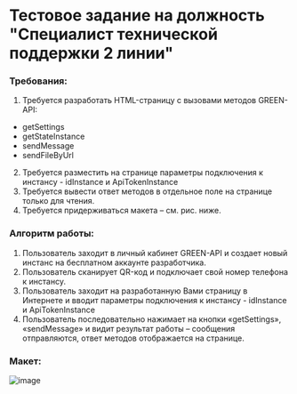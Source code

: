 ﻿# Тестовое задание на должность "Специалист технической поддержки 2 линии"

### Требования:
1. Требуется разработать HTML-страницу с вызовами методов GREEN-API:
- getSettings
- getStateInstance
- sendMessage
- sendFileByUrl
2. Требуется разместить на странице параметры подключения к инстансу - idInstance и ApiTokenInstance
3. Требуется вывести ответ методов в отдельное поле на странице только для чтения.
4. Требуется придерживаться макета – см. рис. ниже.

### Алгоритм работы:
1. Пользователь заходит в личный кабинет GREEN-API и создает новый инстанс на бесплатном аккаунте разработчика.
2. Пользователь сканирует QR-код и подключает свой номер телефона к инстансу.
3. Пользователь заходит на разработанную Вами страницу в Интернете и вводит параметры подключения к инстансу - idInstance и ApiTokenInstance
4. Пользователь последовательно нажимает на кнопки «getSettings», «sendMessage» и видит результат работы – сообщения отправляются, ответ методов отображается на странице.

### Макет:
![image](https://github.com/prostraction/green-api-task/assets/47314760/90a5d4b9-baae-4c64-9540-303e5ae6e7b9)
